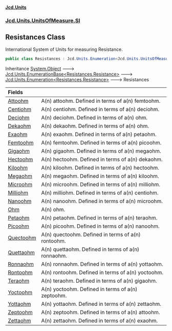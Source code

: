 #### [Jcd.Units](index.md 'index')
### [Jcd.Units.UnitsOfMeasure.SI](Jcd.Units.UnitsOfMeasure.SI.md 'Jcd.Units.UnitsOfMeasure.SI')

## Resistances Class

International System of Units for measuring Resistance.

```csharp
public class Resistances : Jcd.Units.Enumeration<Jcd.Units.UnitsOfMeasure.SI.Resistances, Jcd.Units.UnitTypes.Resistance>
```

Inheritance [System.Object](https://docs.microsoft.com/en-us/dotnet/api/System.Object 'System.Object') &#129106; [Jcd.Units.EnumerationBase&lt;](Jcd.Units.EnumerationBase_TEnumeration,T_.md 'Jcd.Units.EnumerationBase<TEnumeration,T>')[Resistances](Jcd.Units.UnitsOfMeasure.SI.Resistances.md 'Jcd.Units.UnitsOfMeasure.SI.Resistances')[,](Jcd.Units.EnumerationBase_TEnumeration,T_.md 'Jcd.Units.EnumerationBase<TEnumeration,T>')[Resistance](Jcd.Units.UnitTypes.Resistance.md 'Jcd.Units.UnitTypes.Resistance')[&gt;](Jcd.Units.EnumerationBase_TEnumeration,T_.md 'Jcd.Units.EnumerationBase<TEnumeration,T>') &#129106; [Jcd.Units.Enumeration&lt;](Jcd.Units.Enumeration_TEnumeration,T_.md 'Jcd.Units.Enumeration<TEnumeration,T>')[Resistances](Jcd.Units.UnitsOfMeasure.SI.Resistances.md 'Jcd.Units.UnitsOfMeasure.SI.Resistances')[,](Jcd.Units.Enumeration_TEnumeration,T_.md 'Jcd.Units.Enumeration<TEnumeration,T>')[Resistance](Jcd.Units.UnitTypes.Resistance.md 'Jcd.Units.UnitTypes.Resistance')[&gt;](Jcd.Units.Enumeration_TEnumeration,T_.md 'Jcd.Units.Enumeration<TEnumeration,T>') &#129106; Resistances

| Fields | |
| :--- | :--- |
| [Attoohm](Jcd.Units.UnitsOfMeasure.SI.Resistances.Attoohm.md 'Jcd.Units.UnitsOfMeasure.SI.Resistances.Attoohm') | A(n) attoohm. Defined in terms of a(n) femtoohm. |
| [Centiohm](Jcd.Units.UnitsOfMeasure.SI.Resistances.Centiohm.md 'Jcd.Units.UnitsOfMeasure.SI.Resistances.Centiohm') | A(n) centiohm. Defined in terms of a(n) deciohm. |
| [Deciohm](Jcd.Units.UnitsOfMeasure.SI.Resistances.Deciohm.md 'Jcd.Units.UnitsOfMeasure.SI.Resistances.Deciohm') | A(n) deciohm. Defined in terms of a(n) ohm. |
| [Dekaohm](Jcd.Units.UnitsOfMeasure.SI.Resistances.Dekaohm.md 'Jcd.Units.UnitsOfMeasure.SI.Resistances.Dekaohm') | A(n) dekaohm. Defined in terms of a(n) ohm. |
| [Exaohm](Jcd.Units.UnitsOfMeasure.SI.Resistances.Exaohm.md 'Jcd.Units.UnitsOfMeasure.SI.Resistances.Exaohm') | A(n) exaohm. Defined in terms of a(n) petaohm. |
| [Femtoohm](Jcd.Units.UnitsOfMeasure.SI.Resistances.Femtoohm.md 'Jcd.Units.UnitsOfMeasure.SI.Resistances.Femtoohm') | A(n) femtoohm. Defined in terms of a(n) picoohm. |
| [Gigaohm](Jcd.Units.UnitsOfMeasure.SI.Resistances.Gigaohm.md 'Jcd.Units.UnitsOfMeasure.SI.Resistances.Gigaohm') | A(n) gigaohm. Defined in terms of a(n) megaohm. |
| [Hectoohm](Jcd.Units.UnitsOfMeasure.SI.Resistances.Hectoohm.md 'Jcd.Units.UnitsOfMeasure.SI.Resistances.Hectoohm') | A(n) hectoohm. Defined in terms of a(n) dekaohm. |
| [Kiloohm](Jcd.Units.UnitsOfMeasure.SI.Resistances.Kiloohm.md 'Jcd.Units.UnitsOfMeasure.SI.Resistances.Kiloohm') | A(n) kiloohm. Defined in terms of a(n) hectoohm. |
| [Megaohm](Jcd.Units.UnitsOfMeasure.SI.Resistances.Megaohm.md 'Jcd.Units.UnitsOfMeasure.SI.Resistances.Megaohm') | A(n) megaohm. Defined in terms of a(n) kiloohm. |
| [Microohm](Jcd.Units.UnitsOfMeasure.SI.Resistances.Microohm.md 'Jcd.Units.UnitsOfMeasure.SI.Resistances.Microohm') | A(n) microohm. Defined in terms of a(n) milliohm. |
| [Milliohm](Jcd.Units.UnitsOfMeasure.SI.Resistances.Milliohm.md 'Jcd.Units.UnitsOfMeasure.SI.Resistances.Milliohm') | A(n) milliohm. Defined in terms of a(n) centiohm. |
| [Nanoohm](Jcd.Units.UnitsOfMeasure.SI.Resistances.Nanoohm.md 'Jcd.Units.UnitsOfMeasure.SI.Resistances.Nanoohm') | A(n) nanoohm. Defined in terms of a(n) microohm. |
| [Ohm](Jcd.Units.UnitsOfMeasure.SI.Resistances.Ohm.md 'Jcd.Units.UnitsOfMeasure.SI.Resistances.Ohm') | A(n) ohm. |
| [Petaohm](Jcd.Units.UnitsOfMeasure.SI.Resistances.Petaohm.md 'Jcd.Units.UnitsOfMeasure.SI.Resistances.Petaohm') | A(n) petaohm. Defined in terms of a(n) teraohm. |
| [Picoohm](Jcd.Units.UnitsOfMeasure.SI.Resistances.Picoohm.md 'Jcd.Units.UnitsOfMeasure.SI.Resistances.Picoohm') | A(n) picoohm. Defined in terms of a(n) nanoohm. |
| [Quectoohm](Jcd.Units.UnitsOfMeasure.SI.Resistances.Quectoohm.md 'Jcd.Units.UnitsOfMeasure.SI.Resistances.Quectoohm') | A(n) quectoohm. Defined in terms of a(n) rontoohm. |
| [Quettaohm](Jcd.Units.UnitsOfMeasure.SI.Resistances.Quettaohm.md 'Jcd.Units.UnitsOfMeasure.SI.Resistances.Quettaohm') | A(n) quettaohm. Defined in terms of a(n) ronnaohm. |
| [Ronnaohm](Jcd.Units.UnitsOfMeasure.SI.Resistances.Ronnaohm.md 'Jcd.Units.UnitsOfMeasure.SI.Resistances.Ronnaohm') | A(n) ronnaohm. Defined in terms of a(n) yottaohm. |
| [Rontoohm](Jcd.Units.UnitsOfMeasure.SI.Resistances.Rontoohm.md 'Jcd.Units.UnitsOfMeasure.SI.Resistances.Rontoohm') | A(n) rontoohm. Defined in terms of a(n) yoctoohm. |
| [Teraohm](Jcd.Units.UnitsOfMeasure.SI.Resistances.Teraohm.md 'Jcd.Units.UnitsOfMeasure.SI.Resistances.Teraohm') | A(n) teraohm. Defined in terms of a(n) gigaohm. |
| [Yoctoohm](Jcd.Units.UnitsOfMeasure.SI.Resistances.Yoctoohm.md 'Jcd.Units.UnitsOfMeasure.SI.Resistances.Yoctoohm') | A(n) yoctoohm. Defined in terms of a(n) zeptoohm. |
| [Yottaohm](Jcd.Units.UnitsOfMeasure.SI.Resistances.Yottaohm.md 'Jcd.Units.UnitsOfMeasure.SI.Resistances.Yottaohm') | A(n) yottaohm. Defined in terms of a(n) zettaohm. |
| [Zeptoohm](Jcd.Units.UnitsOfMeasure.SI.Resistances.Zeptoohm.md 'Jcd.Units.UnitsOfMeasure.SI.Resistances.Zeptoohm') | A(n) zeptoohm. Defined in terms of a(n) attoohm. |
| [Zettaohm](Jcd.Units.UnitsOfMeasure.SI.Resistances.Zettaohm.md 'Jcd.Units.UnitsOfMeasure.SI.Resistances.Zettaohm') | A(n) zettaohm. Defined in terms of a(n) exaohm. |

